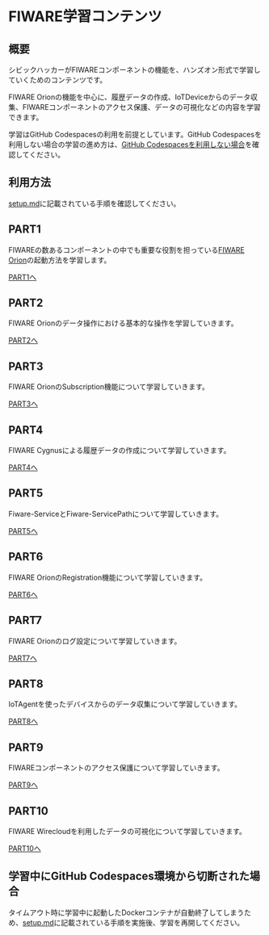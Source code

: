# FIWARE学習コンテンツ

## 概要

シビックハッカーがFIWAREコンポーネントの機能を、ハンズオン形式で学習していくためのコンテンツです。

FIWARE Orionの機能を中心に、履歴データの作成、IoTDeviceからのデータ収集、FIWAREコンポーネントのアクセス保護、データの可視化などの内容を学習できます。

学習はGitHub Codespacesの利用を前提としています。GitHub Codespacesを利用しない場合の学習の進め方は、[GitHub Codespacesを利用しない場合](setup.md#github-codespacesを利用しない場合)を確認してください。

## 利用方法

[setup.md](setup.md)に記載されている手順を確認してください。

## PART1

FIWAREの数あるコンポーネントの中でも重要な役割を担っている[FIWARE Orion](https://fiware-orion.readthedocs.io/en/master/)の起動方法を学習します。

[PART1へ](fiware-part1/README.md)

## PART2

FIWARE Orionのデータ操作における基本的な操作を学習していきます。

[PART2へ](fiware-part2/README.md)

## PART3

FIWARE OrionのSubscription機能について学習していきます。

[PART3へ](fiware-part3/README.md)

## PART4

FIWARE Cygnusによる履歴データの作成について学習していきます。

[PART4へ](fiware-part4/README.md)

## PART5

Fiware-ServiceとFiware-ServicePathについて学習していきます。

[PART5へ](fiware-part5/README.md)

## PART6

FIWARE OrionのRegistration機能について学習していきます。

[PART6へ](fiware-part6/README.md)

## PART7

FIWARE Orionのログ設定について学習していきます。

[PART7へ](fiware-part7/README.md)

## PART8

IoTAgentを使ったデバイスからのデータ収集について学習していきます。

[PART8へ](fiware-part8/README.md)

## PART9

FIWAREコンポーネントのアクセス保護について学習していきます。

[PART9へ](fiware-part9/README.md)

## PART10

FIWARE Wirecloudを利用したデータの可視化について学習していきます。

[PART10へ](fiware-part10/README.md)

## 学習中にGitHub Codespaces環境から切断された場合

タイムアウト時に学習中に起動したDockerコンテナが自動終了してしまうため、[setup.md](setup.md)に記載されている手順を実施後、学習を再開してください。
